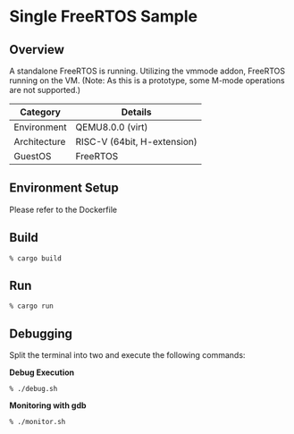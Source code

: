 # Single FreeRTOS Sample

## Overview
A standalone FreeRTOS is running.
Utilizing the vmmode addon, FreeRTOS running on the VM.
(Note: As this is a prototype, some M-mode operations are not supported.)

| Category     | Details                     |
| ------------ | --------------------------- |
| Environment  | QEMU8.0.0 (virt)            |
| Architecture | RISC-V (64bit, H-extension) |
| GuestOS      | FreeRTOS                    |

## Environment Setup
Please refer to the Dockerfile

## Build
```
% cargo build
```

## Run
```
% cargo run
```

## Debugging
Split the terminal into two and execute the following commands:

**Debug Execution**
```
% ./debug.sh
```

**Monitoring with gdb**
```
% ./monitor.sh
```
